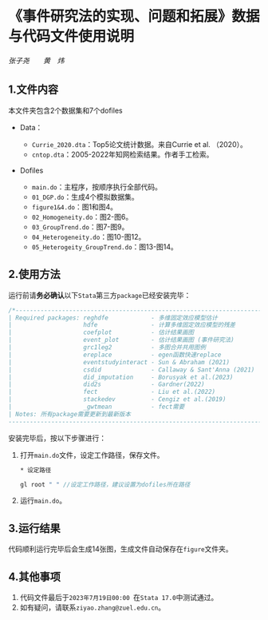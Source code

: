 # 《事件研究法的实现、问题和拓展》数据与代码文件使用说明

###### 张子尧　　黄　炜

## 1.文件内容

本文件夹包含2个数据集和7个dofiles

- Data：
  - `Currie_2020.dta`：Top5论文统计数据。来自Currie et al. （2020）。
  - `cntop.dta`：2005-2022年知网检索结果。作者手工检索。
  
- Dofiles
  - `main.do`：主程序，按顺序执行全部代码。
  - `01_DGP.do`：生成4个模拟数据集。
  - `figure1&4.do`：图1和图4。
  - `02_Homogeneity.do`：图2-图6。
  - `03_GroupTrend.do`：图7-图9。
  - `04_Heterogeneity.do`：图10-图12。
  - `05_Heterogeity_GroupTrend.do`：图13-图14。

## 2.使用方法

运行前请**务必确认**以下`Stata`第三方`package`已经安装完毕：

```stata
/*-----------------------------------------------------------------------
| Required packages: reghdfe            - 多维固定效应模型估计             |
|                    hdfe               - 计算多维固定效应模型的残差        |
|                    coefplot           - 估计结果画图                    |
|                    event_plot         - 估计结果画图 (事件研究法)         |
|                    grc1leg2           - 多图合并共用图例                 |
|                    ereplace           - egen函数快速replace            |
|                    eventstudyinteract - Sun & Abraham (2021)          |
|                    csdid              - Callaway & Sant'Anna (2021)   |
|                    did_imputation     - Borusyak et al.(2023)         |
|                    did2s              - Gardner(2022)                 |
|                    fect               - Liu et al.(2022)              |
|                    stackedev          - Cengiz et al.(2019)           |
|                    _gwtmean           - fect需要                      |
| Notes: 所有package需要更新到最新版本 									|
-----------------------------------------------------------------------*/
```

安装完毕后，按以下步骤进行：

1. 打开`main.do`文件，设定工作路径，保存文件。

   ```stata
   * 设定路径
   
   gl root " " //设定工作路径，建议设置为dofiles所在路径
   
   ```

2. 运行`main.do`。

## 3.运行结果

代码顺利运行完毕后会生成14张图，生成文件自动保存在`figure`文件夹。

## 4.其他事项

1. 代码文件最后于`2023年7月19日00:00 `在`Stata 17.0`中测试通过。
2. 如有疑问，请联系`ziyao.zhang@zuel.edu.cn`。
